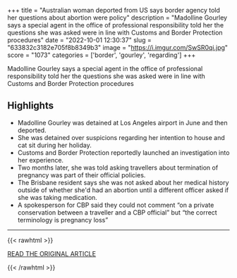 +++
title = "Australian woman deported from US says border agency told her questions about abortion were policy"
description = "Madolline Gourley says a special agent in the office of professional responsibility told her the questions she was asked were in line with Customs and Border Protection procedures"
date = "2022-10-01 12:30:37"
slug = "633832c3182e705f8b8349b3"
image = "https://i.imgur.com/SwSR0qi.jpg"
score = "1073"
categories = ['border', 'gourley', 'regarding']
+++

Madolline Gourley says a special agent in the office of professional responsibility told her the questions she was asked were in line with Customs and Border Protection procedures

## Highlights

- Madolline Gourley was detained at Los Angeles airport in June and then deported.
- She was detained over suspicions regarding her intention to house and cat sit during her holiday.
- Customs and Border Protection reportedly launched an investigation into her experience.
- Two months later, she was told asking travellers about termination of pregnancy was part of their official policies.
- The Brisbane resident says she was not asked about her medical history outside of whether she'd had an abortion until a different officer asked if she was taking medication.
- A spokesperson for CBP said they could not comment “on a private conservation between a traveller and a CBP official” but “the correct terminology is pregnancy loss”

---

{{< rawhtml >}}
  <p class="article-category">
    <a target="_blank" href="https://www.theguardian.com/australia-news/2022/oct/01/australian-woman-deported-from-us-says-border-agency-told-her-questions-about-abortion-were-policy">READ THE ORIGINAL ARTICLE</a>
  </p>
{{< /rawhtml >}}
